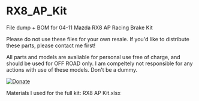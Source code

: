 # RX8_AP_Kit
File dump + BOM for 04-11 Mazda RX8 AP Racing Brake Kit

Please do not use these files for your own resale. If you'd like to distribute these parts, please contact me first!

All parts and models are avaliable for personal use free of charge, and should be used for OFF ROAD only. I am compeltely not responsible for any actions with use of these models. Don't be a dummy.

[![Donate](https://img.shields.io/badge/Donate-PayPal-green.svg)](https://www.paypal.com/cgi-bin/webscr?cmd=_donations&business=GA2ATM7VC5LZL&currency_code=USD&source=url)

Materials I used for the full kit: RX8 AP Kit.xlsx

